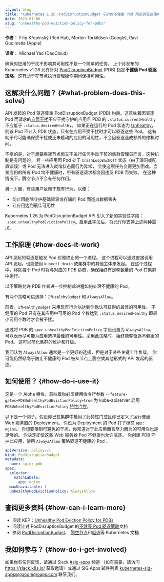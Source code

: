 ```yaml
---
layout: blog
title: "Kubernetes 1.26：PodDisruptionBudget 守护的不健康 Pod 所用的驱逐策略"
date: 2023-01-06
slug: "unhealthy-pod-eviction-policy-for-pdbs"
---
```


**作者：** Filip Křepinský (Red Hat), Morten Torkildsen (Google), Ravi Gudimetla (Apple)

**译者：** Michael Yao (DaoCloud)

确保对应用的干扰不影响其可用性不是一个简单的任务。
上个月发布的 Kubernetes v1.26 允许针对
[PodDisruptionBudget](/zh-cn/docs/concepts/workloads/pods/disruptions/#pod-disruption-budgets) (PDB)
指定**不健康 Pod 驱逐策略**，这有助于在节点执行管理操作期间保持可用性。

## 这解决什么问题？  {#what-problem-does-this-solve}

API 发起的 Pod 驱逐尊重 PodDisruptionBudget (PDB) 约束。这意味着因驱逐 Pod
而请求的[自愿干扰](/zh-cn/docs/concepts/scheduling-eviction/#pod-disruption)不应干扰守护的应用且
PDB 的 `.status.currentHealthy` 不应低于 `.status.desiredHealthy`。
如果正在运行的 Pod 状态为 [Unhealthy](/zh-cn/docs/tasks/run-application/configure-pdb/#healthiness-of-a-pod)，
则该 Pod 不计入 PDB 状态，只有在应用不受干扰时才可以驱逐这些 Pod。
这有助于尽可能确保受干扰或还未启动的应用的可用性，不会因驱逐造成额外的停机时间。

不幸的是，对于想要腾空节点但又不进行任何手动干预的集群管理员而言，这种机制是有问题的。
若一些应用因 Pod 处于 `CrashLoopBackOff` 状态（由于漏洞或配置错误）或 Pod 无法进入就绪状态而行为异常，
会使这项任务变得更加困难。当某应用的所有 Pod 均不健康时，所有驱逐请求都会因违反 PDB 而失败。
在这种情况下，腾空节点不会有任何作用。

另一方面，有些用户依赖于现有行为，以便：

- 防止因删除守护基础资源或存储的 Pod 而造成数据丢失
- 让应用达到最佳可用性

Kubernetes 1.26 为 PodDisruptionBudget API 引入了新的实验性字段：
`.spec.unhealthyPodEvictionPolicy`。启用此字段后，将允许你支持上述两种需求。

## 工作原理   {#how-does-it-work}

API 发起的驱逐是触发 Pod 优雅终止的一个进程。
这个进程可以通过直接调用 API 发起，也能使用 `kubectl drain` 或集群中的其他主体来发起。
在这个过程中，移除每个 Pod 时将与对应的 PDB 协商，确保始终有足够数量的 Pod 在集群中运行。

以下策略允许 PDB 作者进一步控制此进程如何处理不健康的 Pod。

有两个策略可供选择：`IfHealthyBudget` 和 `AlwaysAllow`。

前者，`IfHealthyBudget` 采用现有行为以达到你默认可获得的最佳的可用性。
不健康的 Pod 只有在其应用中可用的 Pod 个数达到 `.status.desiredHealthy` 即最小可用个数时才会被干扰。

通过将 PDB 的 `spec.unhealthyPodEvictionPolicy` 字段设置为 `AlwaysAllow`，
可以表示尽可能为应用选择最佳的可用性。采用此策略时，始终能够驱逐不健康的 Pod。
这可以简化集群的维护和升级。

我们认为 `AlwaysAllow` 通常是一个更好的选择，但是对于某些关键工作负载，
你可能仍然倾向于防止不健康的 Pod 被从节点上腾空或其他形式的 API 发起的驱逐。

## 如何使用？  {#how-do-i-use-it}

这是一个 Alpha 特性，意味着你必须使用命令行参数 `--feature-gates=PDBUnhealthyPodEvictionPolicy=true`
为 kube-apiserver 启用 `PDBUnhealthyPodEvictionPolicy`
[特性门控](/zh-cn/docs/reference/command-line-tools-reference/feature-gates/)。

以下是一个例子。假设你已在集群中启用了此特性门控且你已定义了运行普通 Web 服务器的 Deployment。
你已为 Deployment 的 Pod 打了标签 `app: nginx`。
你想要限制可避免的干扰，你知道对于此应用而言尽力而为的可用性也是足够的。
你决定即使这些 Web 服务器 Pod 不健康也允许驱逐。
你创建 PDB 守护此应用，使用 `AlwaysAllow` 策略驱逐不健康的 Pod：

```yaml
apiVersion: policy/v1
kind: PodDisruptionBudget
metadata:
  name: nginx-pdb
spec:
  selector:
    matchLabels:
      app: nginx
  maxUnavailable: 1
  unhealthyPodEvictionPolicy: AlwaysAllow
```

## 查阅更多资料   {#how-can-i-learn-more}

- 阅读 KEP：[Unhealthy Pod Eviction Policy for PDBs](https://github.com/kubernetes/enhancements/tree/master/keps/sig-apps/3017-pod-healthy-policy-for-pdb)
- 阅读针对 PodDisruptionBudget
  的[不健康 Pod 驱逐策略](/zh-cn/docs/tasks/run-application/configure-pdb/#unhealthy-pod-eviction-policy)文档
- 参阅 [PodDisruptionBudget](/zh-cn/docs/concepts/workloads/pods/disruptions/#pod-disruption-budgets)、
  [腾空节点](/zh-cn/docs/tasks/administer-cluster/safely-drain-node/)和[驱逐](/zh-cn/docs/concepts/scheduling-eviction/api-eviction/)等 Kubernetes 文档

## 我如何参与？   {#how-do-i-get-involved}

如果你有任何反馈，请通过 Slack [#sig-apps](https://kubernetes.slack.com/archives/C18NZM5K9) 频道
（如有需要，请访问 https://slack.k8s.io/ 获取邀请）或通过 SIG Apps 邮件列表
[kubernetes-sig-apps@googlegroups.com](https://groups.google.com/g/kubernetes-sig-apps) 联系我们。

